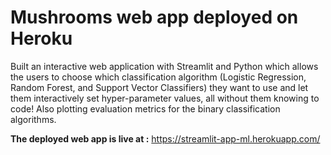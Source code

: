 # Mushrooms web app deployed on Heroku
Built an interactive web application with Streamlit and Python which allows the users to choose which classification algorithm
(Logistic Regression, Random Forest, and Support Vector Classifiers)
they want to use and let them interactively set hyper-parameter values, all without them knowing to code!
Also plotting evaluation metrics for the binary classification algorithms.

**The deployed web app is live at :** https://streamlit-app-ml.herokuapp.com/

